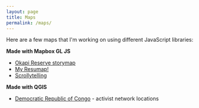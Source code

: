 ```yaml
---
layout: page
title: Maps
permalink: /maps/
---
```


Here are a few maps that I'm working on using different JavaScript libraries:

<!-- * [South Luangwa *thunderforest* map](/maps/SLuangwa-map-thunderforest.html)<br> -->
<!-- * [Seattle farmers' market *leafletjs* map](/maps/Seattle-markets-map.html)
* [Seattle *thunderforest* map](/maps/survive-sound-thunderforest.html) -->
<!-- * [South Luangwa mapbox map](/maps/SLuangwa-map-mapbox.html) -->
****Made with Mapbox GL JS****

* [Okapi Reserve storymap](maps/okapi_storymap/src/index.html)
* [My Resumap!](/maps/resumap.html)
* [Scrollytelling](maps/scrollytelling/src/index.html)

****Made with QGIS****

* [Democratic Republic of Congo](/maps/DRC_map.jpeg)  - activist network locations
<!-- * [South Luangwa map](/maps/sluangwa/SLuangwa-map-leaflet.html) -->
<!-- 
* *Forthcoming*: [Sacred Forest, Nicaragua](/maps/SuNica.jpeg) -->
